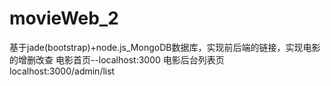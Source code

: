 # movieWeb_2
基于jade(bootstrap)+node.js_MongoDB数据库，实现前后端的链接，实现电影的增删改查
电影首页--localhost:3000
电影后台列表页localhost:3000/admin/list

